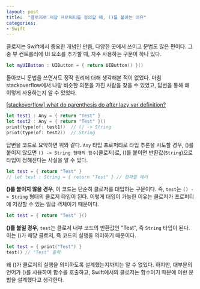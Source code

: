 ```yaml
---
layout: post
title:  "클로저로 저장 프로퍼티를 정의할 때, ()를 붙이는 이유"
categories:
- Swift
---
```


클로저는 Swift에서 중요한 개념인 만큼, 다양한 곳에서 쓰이고 문법도 많은 편이다.
그중 뷰 컨트롤러에 UI 요소를 추가할 때, 자주 사용하는 구문이 하나 있다.

```swift
let myUIButton : UIButton = { return UIButton() }()
```

돌아보니 문법을 쓰면서도 정작 원리에 대해 생각해본 적이 없었다. 마침 stackoverflow에서 나랑 비슷한 의문을 가진 사람을 찾을 수 있었고, 답변을 통해 왜 이렇게 사용하는지 알 수 있었다.

[[stackoverflow] what do parenthesis do after lazy var definition?](https://stackoverflow.com/questions/35237786/what-do-parenthesis-do-after-lazy-var-definition)
```swift
let test1 : Any = { return "Test" }
let test2 : Any = { return "Test" }()
print(type(of: test1))  // () -> String
print(type(of: test2))  // String
```
답변을 코드로 요약하면 위와 같다. ```Any``` 타입 프로퍼티로 타입 추론을 시도할 경우, ()를 붙이지 않으면 ```() -> String 형태의 함수```(클로저)로, ()를 붙이면 반환값(```String```)으로 타입이 정해진다는 사실을 알 수 있다.

```swift
let test = { return "Test" }
// let test : String = { return "Test" } // 컴파일 에러
```
**()를 붙이지 않을 경우**, 이 코드는 단순히 클로저를 대입하는 구문이다. 즉, ```test```는 ```() -> String``` 형태의 클로저 타입이 된다. 이렇게 대입이 가능한 이유는 클로저가 프로퍼티에 저장할 수 있는 일급 객체이기 때문이다.

```swift
let test = { return "Test" }()
```
**()를 붙일 경우**, ```test```는 클로저 내부 코드의 반환값인 "Test", 즉 ```String``` 타입이 된다. 이는 ()가 해당 클로저, 즉 코드의 실행을 의미하기 때문이다.

```swift
let test = { print("Test") }
test() // "Test" 출력
```
왜 ()가 클로저의 실행을 의미하도록 설계했는지까지는 알 수 없었다. 하지만, 대부분의 언어가 ()를 사용하여 함수를 호출하고, Swift에서의 클로저는 함수이기 때문에 이런 문법을 설계했다고 생각한다.

